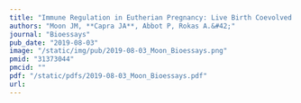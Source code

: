 ```yaml
---
title: "Immune Regulation in Eutherian Pregnancy: Live Birth Coevolved with Novel Immune Genes and Gene Regulation"
authors: "Moon JM, **Capra JA**, Abbot P, Rokas A.&#42;"
journal: "Bioessays"
pub_date: "2019-08-03"
image: "/static/img/pub/2019-08-03_Moon_Bioessays.png"
pmid: "31373044"
pmcid: ""
pdf: "/static/pdfs/2019-08-03_Moon_Bioessays.pdf"
url: 
---
```

